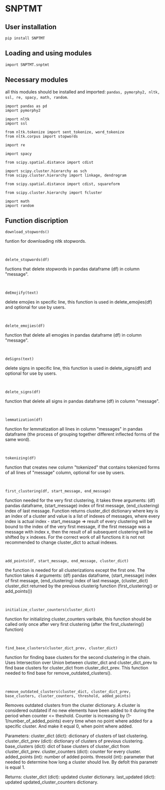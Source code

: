 # SNPTMT

## User installation
```
pip install SNPTMT
```

## Loading and using modules
```
import SNPTMT.snptmt
```

## Necessary modules
all this modules should be installed and imported: `pandas, pymorphy2, nltk, ssl, re, spacy, math, random`.

```
import pandas as pd
import pymorphy2

import nltk
import ssl

from nltk.tokenize import sent_tokenize, word_tokenize
from nltk.corpus import stopwords

import re

import spacy

from scipy.spatial.distance import cdist

import scipy.cluster.hierarchy as sch
from scipy.cluster.hierarchy import linkage, dendrogram

from scipy.spatial.distance import cdist, squareform

from scipy.cluster.hierarchy import fcluster

import math
import random
```

## Function discription 

```
download_stopwords()
```
funtion for downloading nltk stopwords.

<br>

```
delete_stopwords(df)
```
fuctions that delete stopwords in pandas dataframe (df) in column "message".

<br>


```
deEmojify(text)
```
delete emojies in specific line, this function is used in delete_emojies(df) and optional for use by users.

<br>

```
delete_emojies(df)
```
function that delete all emogies in pandas dataframe (df) in column "message".

<br>

```
deSigns(text)
```
delete signs in specific line, this function is used in delete_signs(df) and optional for use by users.

<br>

```
delete_signs(df)
```
function that delete all signs in pandas dataframe (df) in column "message".

<br>

```
lemmatization(df)
```
function for lemmatization all lines in column "messages" in pandas dataframe (the process of grouping together different inflected forms of the same word).

<br>

```
tokenizing(df)
```
function that creates new column "tokenized" that contains tokenized forms of all lines of "message" column, optional for use by users.

<br>

```
first_clustering(df, start_message, end_message)
```

function needed for the very first clustering, it takes three arguments: (df) pandas dataframe, (start_message) index of first message, (end_clustering) index of last message. Function returns cluster_dict dictionary where key is an index of a cluster and value is a list of indexes of messages, where every index is actual index - start_message => result of every clustering will be bound to the index of the very first message, if the first message was a message with index x, then the result of all subsequent clustering will be shifted by x indexes. For the correct work of all functions it is not not recommended to change cluster_dict to actual indexes.

<br>

```
add_points(df, start_message, end_message, cluster_dict)
```

the function is needed for all clusterizations except the first one. The function takes 4 arguments: (df) pandas dataframe, (start_message) index of first message, (end_clustering) index of last message, (cluster_dict) cluster_dict returned by the previous clusterig function (first_clustering() or add_points())

<br>

```
initialize_cluster_counters(cluster_dict)
```

function for initializing cluster_counters varibale, this function should be called only once after very first clustering (after the first_clustering() function)

<br>

```
find_base_clusters(cluster_dict_prev, cluster_dict)
```

function for finding base clusters for the second clustering in the chain. Uses Intersection over Union between cluster_dict and cluster_dict_prev to find base clusters for cluster_dict from cluster_dict_prev. This function needed to find base for remove_outdated_clusters().

<br>

```
remove_outdated_clusters(cluster_dict, cluster_dict_prev, base_clusters, cluster_counters, threshold, added_points)
```

Removes outdated clusters from the cluster dictionary. A cluster is considered outdated if no new elements have been added to it during the period when counter <= theshold. Counter is increasing by (1-1/number_of_added_points) every time when no point where added for a specific cluster. And make it equal 0, when point where added.

Parameters:
cluster_dict (dict): dictionary of clusters of last clustering.
cluster_dict_prev (dict): dictionary of clusters of previous clustering.
base_clusters (dict): dict of base clusters of cluster_dict from cluster_dict_prev.
cluster_counters (dict): counter for every cluster.
added_points (int): number of added points.
thresold (int): parameter that needed to determine how long a cluster should live. By defolt this parametr is equal 1.

Returns:
cluster_dict (dict): updated cluster dictionary.
last_updated (dict): updated updated_cluster_counters dictionary.














